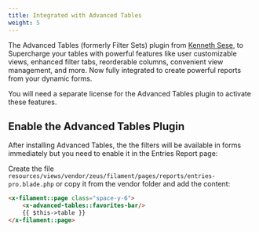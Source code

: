 ```yaml
---
title: Integrated with Advanced Tables
weight: 5
---
```


The Advanced Tables (formerly Filter Sets) plugin from [Kenneth Sese](https://filamentphp.com/plugins/kenneth-sese-advanced-tables), to Supercharge your tables with powerful features like user customizable views, enhanced filter tabs, reorderable columns, convenient view management, and more. Now fully integrated to create powerful reports from your dynamic forms.

You will need a separate license for the Advanced Tables plugin to activate these features.

## Enable the Advanced Tables Plugin

After installing Advanced Tables, the the filters will be available in forms immediately but you need to enable it in the Entries Report page:

Create the file
`resources/views/vendor/zeus/filament/pages/reports/entries-pro.blade.php`
or copy it from the vendor folder
and add the content:

```html
<x-filament::page class="space-y-6">
    <x-advanced-tables::favorites-bar/>
    {{ $this->table }}
</x-filament::page>
```